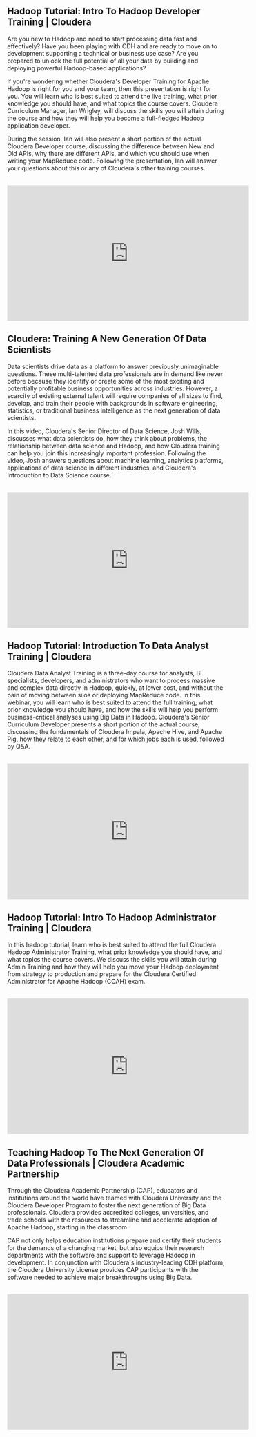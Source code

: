 <!--
name: cloudera hadoop tutorials
version : "0.1"
title : "Cloudera Hadoop Tutorials"
description: "Introduction to Hadoop by Cloudera."
homepage : "https://www.youtube.com/playlist?list=PLe-h9HrA9qfDva0DpD5SX8pGb89ZnG6mz"
author : "Cloudera, Inc."
-->


<!-- @section -->

## Hadoop Tutorial: Intro To Hadoop Developer Training | Cloudera

Are you new to Hadoop and need to start processing data fast and effectively? Have you been playing with CDH and are ready to move on to development supporting a technical or business use case? Are you prepared to unlock the full potential of all your data by building and deploying powerful Hadoop-based applications?

If you're wondering whether Cloudera's Developer Training for Apache Hadoop is right for you and your team, then this presentation is right for you. You will learn who is best suited to attend the live training, what prior knowledge you should have, and what topics the course covers. Cloudera Curriculum Manager, Ian Wrigley, will discuss the skills you will attain during the course and how they will help you become a full-fledged Hadoop application developer.

During the session, Ian will also present a short portion of the actual Cloudera Developer course, discussing the difference between New and Old APIs, why there are different APIs, and which you should use when writing your MapReduce code. Following the presentation, Ian will answer your questions about this or any of Cloudera's other training courses.

</br>
<iframe width="560" height="315" src="https://www.youtube.com/embed/nLzOtJWWrrw" frameborder="0" allowfullscreen></iframe>
</br>

<!-- @section -->

## Cloudera: Training A New Generation Of Data Scientists

Data scientists drive data as a platform to answer previously unimaginable questions. These multi-talented data professionals are in demand like never before because they identify or create some of the most exciting and potentially profitable business opportunities across industries. However, a scarcity of existing external talent will require companies of all sizes to find, develop, and train their people with backgrounds in software engineering, statistics, or traditional business intelligence as the next generation of data scientists.

In this video, Cloudera's Senior Director of Data Science, Josh Wills, discusses what data scientists do, how they think about problems, the relationship between data science and Hadoop, and how Cloudera training can help you join this increasingly important profession. Following the video, Josh answers questions about machine learning, analytics platforms, applications of data science in different industries, and Cloudera's Introduction to Data Science course.

</br>
<iframe width="560" height="315" src="https://www.youtube.com/embed/x2wnE8ZTgyI" frameborder="0" allowfullscreen></iframe>
</br>

<!-- @section -->

## Hadoop Tutorial: Introduction To Data Analyst Training | Cloudera

Cloudera Data Analyst Training is a three-day course for analysts, BI specialists, developers, and administrators who want to process massive and complex data directly in Hadoop, quickly, at lower cost, and without the pain of moving between silos or deploying MapReduce code. In this webinar, you will learn who is best suited to attend the full training, what prior knowledge you should have, and how the skills will help you perform business-critical analyses using Big Data in Hadoop. Cloudera's Senior Curriculum Developer presents a short portion of the actual course, discussing the fundamentals of Cloudera Impala, Apache Hive, and Apache Pig, how they relate to each other, and for which jobs each is used, followed by Q&A.

</br>
<iframe width="560" height="315" src="https://www.youtube.com/embed/KC3dbj1oYZ4" frameborder="0" allowfullscreen></iframe>
</br>

<!-- @section -->

## Hadoop Tutorial: Intro To Hadoop Administrator Training | Cloudera

In this hadoop tutorial, learn who is best suited to attend the full Cloudera Hadoop Administrator Training, what prior knowledge you should have, and what topics the course covers. We discuss the skills you will attain during Admin Training and how they will help you move your Hadoop deployment from strategy to production and prepare for the Cloudera Certified Administrator for Apache Hadoop (CCAH) exam.

</br>
<iframe width="560" height="315" src="https://www.youtube.com/embed/wd6vaZ0Wfyw" frameborder="0" allowfullscreen></iframe>
</br>

<!-- @section -->

## Teaching Hadoop To The Next Generation Of Data Professionals | Cloudera Academic Partnership

Through the Cloudera Academic Partnership (CAP), educators and institutions around the world have teamed with Cloudera University and the Cloudera Developer Program to foster the next generation of Big Data professionals. Cloudera provides accredited colleges, universities, and trade schools with the resources to streamline and accelerate adoption of Apache Hadoop, starting in the classroom.

CAP not only helps education institutions prepare and certify their students for the demands of a changing market, but also equips their research departments with the software and support to leverage Hadoop in development. In conjunction with Cloudera's industry-leading CDH platform, the Cloudera University License provides CAP participants with the software needed to achieve major breakthroughs using Big Data.

</br>
<iframe width="560" height="315" src="https://www.youtube.com/embed/YW7xYrvQijk" frameborder="0" allowfullscreen></iframe>
</br>
